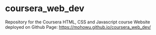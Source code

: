 # coursera_web_dev
Repository for the Coursera HTML, CSS and Javascript course
Website deployed on Github Page: https://mohowu.github.io/coursera_web_dev/

